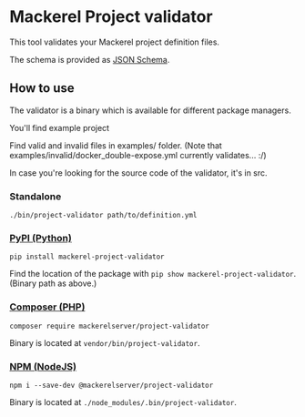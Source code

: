 # Mackerel Project validator

This tool validates your Mackerel project definition files.

The schema is provided as [JSON Schema](https://json-schema.org/).

## How to use

The validator is a binary which is available for different package managers.

You'll find example project 

Find valid and invalid files in examples/ folder.
(Note that examples/invalid/docker_double-expose.yml currently validates... :/)

In case you're looking for the source code of the validator, it's in src.

### Standalone

```shell script
./bin/project-validator path/to/definition.yml
```

### [PyPI (Python)](https://pypi.org/project/mackerel-project-validator)

```shell script
pip install mackerel-project-validator
```

Find the location of the package with `pip show mackerel-project-validator`. (Binary path as above.)

### [Composer (PHP)](https://packagist.org/packages/mackerel/project-validator)

```shell script
composer require mackerelserver/project-validator
```

Binary is located at `vendor/bin/project-validator`.

### [NPM (NodeJS)](https://www.npmjs.com/package/@mackerelserver/project-validator)

```shell script
npm i --save-dev @mackerelserver/project-validator
```

Binary is located at `./node_modules/.bin/project-validator`.